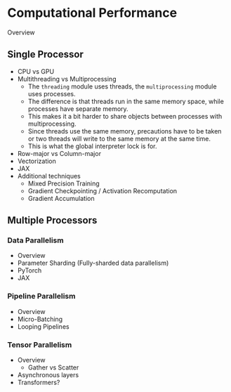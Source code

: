 # Computational Performance

Overview

## Single Processor

- CPU vs GPU
- Multithreading vs Multiprocessing
  - The `threading` module uses threads, the `multiprocessing` module uses processes. 
  - The difference is that threads run in the same memory space, while processes have separate memory. 
  - This makes it a bit harder to share objects between processes with multiprocessing. 
  - Since threads use the same memory, precautions have to be taken or two threads will write to the same memory at the same time. 
  - This is what the global interpreter lock is for.
- Row-major vs Column-major
- Vectorization
- JAX
- Additional techniques
  - Mixed Precision Training
  - Gradient Checkpointing / Activation Recomputation
  - Gradient Accumulation

## Multiple Processors

### Data Parallelism

- Overview
- Parameter Sharding (Fully-sharded data parallelism)
- PyTorch
- JAX

### Pipeline Parallelism

- Overview
- Micro-Batching
- Looping Pipelines

### Tensor Parallelism

- Overview
  - Gather vs Scatter
- Asynchronous layers
- Transformers?


